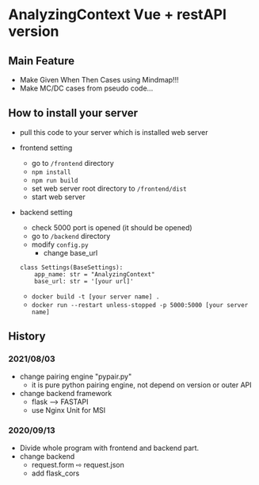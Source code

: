 


# AnalyzingContext Vue + restAPI version



## Main Feature

* Make Given When Then Cases using Mindmap!!!
* Make MC/DC cases from pseudo code...





## How to install your server



* pull this code to your server which is installed web server 
* frontend setting 
  * go to `/frontend` directory
  * `npm install` 
  * `npm run build`
  * set web server root directory to `/frontend/dist`
  * start web server



* backend setting 

  * check 5000 port is opened (it should be opened)
  * go to `/backend` directory
  * modify `config.py` 
    * change base_url 

  ```
  class Settings(BaseSettings):
      app_name: str = "AnalyzingContext"
      base_url: str = '[your url]'
  ```

  

  * `docker build -t [your server name] .`
  * `docker run --restart unless-stopped -p 5000:5000 [your server name]` 

  



## History





### 2021/08/03

* change pairing engine "pypair.py" 
  * it is pure python pairing engine, not depend on version or outer API
* change backend framework
  * flask --> FASTAPI
  * use Nginx Unit for MSI





### 2020/09/13

* Divide whole program with frontend and backend part. 
* change backend
    * request.form ⇨ request.json
    * add flask_cors

